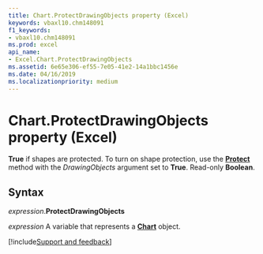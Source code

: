 ```yaml
---
title: Chart.ProtectDrawingObjects property (Excel)
keywords: vbaxl10.chm148091
f1_keywords:
- vbaxl10.chm148091
ms.prod: excel
api_name:
- Excel.Chart.ProtectDrawingObjects
ms.assetid: 6e65e306-ef55-7e05-41e2-14a1bbc1456e
ms.date: 04/16/2019
ms.localizationpriority: medium
---
```



# Chart.ProtectDrawingObjects property (Excel)

**True** if shapes are protected. To turn on shape protection, use the **[Protect](Excel.Chart.Protect.md)** method with the _DrawingObjects_ argument set to **True**. Read-only **Boolean**.


## Syntax

_expression_.**ProtectDrawingObjects**

_expression_ A variable that represents a **[Chart](Excel.Chart(object).md)** object.




[!include[Support and feedback](~/includes/feedback-boilerplate.md)]